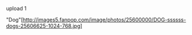 
upload 1


"Dog"[http://images5.fanpop.com/image/photos/25600000/DOG-ssssss-dogs-25606625-1024-768.jpg]
